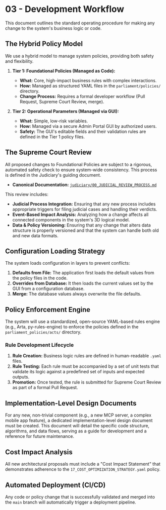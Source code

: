 # 03 - Development Workflow

This document outlines the standard operating procedure for making any change to the system's business logic or code.

## The Hybrid Policy Model

We use a hybrid model to manage system policies, providing both safety and flexibility.

1.  **Tier 1: Foundational Policies (Managed as Code):**
    *   **What:** Core, high-impact business rules with complex interactions.
    *   **How:** Managed as structured YAML files in the `parliament/policies/` directory.
    *   **Change Process:** Requires a formal developer workflow (Pull Request, Supreme Court Review, merge).

2.  **Tier 2: Operational Parameters (Managed via GUI):**
    *   **What:** Simple, low-risk variables.
    *   **How:** Managed via a secure Admin Portal GUI by authorized users.
    *   **Safety:** The GUI's editable fields and their validation rules are defined in the Tier 1 policy files.

## The Supreme Court Review

All proposed changes to Foundational Policies are subject to a rigorous, automated safety check to ensure system-wide consistency. This process is defined in the Judiciary's guiding document.

- **Canonical Documentation:** [`judiciary/00_JUDICIAL_REVIEW_PROCESS.md`](../judiciary/00_JUDICIAL_REVIEW_PROCESS.md)

This review includes:
- **Judicial Process Integration:** Ensuring that any new process includes appropriate triggers for filing judicial cases and handling their verdicts.
- **Event-Based Impact Analysis:** Analyzing how a change affects all connected components in the system's 3D logical model.
- **Data & Policy Versioning:** Ensuring that any change that alters data structure is properly versioned and that the system can handle both old and new data formats.

## Configuration Loading Strategy

The system loads configuration in layers to prevent conflicts:

1.  **Defaults from File:** The application first loads the default values from the policy files in the code.
2.  **Overrides from Database:** It then loads the current values set by the GUI from a configuration database.
3.  **Merge:** The database values always overwrite the file defaults.

## Policy Enforcement Engine

The system will use a standardized, open-source YAML-based rules engine (e.g., Arta, py-rules-engine) to enforce the policies defined in the `parliament_policies/acts/` directory.

### Rule Development Lifecycle

1.  **Rule Creation:** Business logic rules are defined in human-readable `.yaml` files.
2.  **Rule Testing:** Each rule must be accompanied by a set of unit tests that validate its logic against a predefined set of inputs and expected outputs.
3.  **Promotion:** Once tested, the rule is submitted for Supreme Court Review as part of a formal Pull Request.

## Implementation-Level Design Documents

For any new, non-trivial component (e.g., a new MCP server, a complex mobile app feature), a dedicated implementation-level design document must be created. This document will detail the specific code structure, algorithms, and data flows, serving as a guide for development and a reference for future maintenance.

## Cost Impact Analysis

All new architectural proposals must include a "Cost Impact Statement" that demonstrates adherence to the `17_COST_OPTIMIZATION_STRATEGY.yaml` policy.

## Automated Deployment (CI/CD)

Any code or policy change that is successfully validated and merged into the `main` branch will automatically trigger a deployment pipeline.